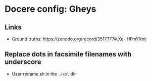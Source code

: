 # Docere config: Gheys

## Links
- Ground truths: https://zenodo.org/record/3517777#.Xe-IHFmYXmj

## Replace dots in facsimile filenames with underscore
- User rename.sh in the `./xml` dir


